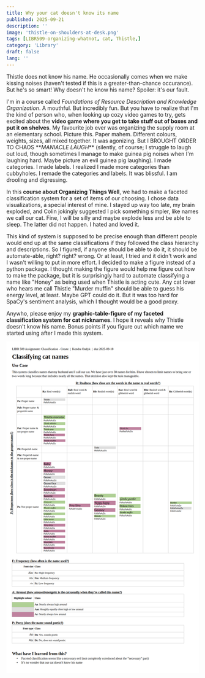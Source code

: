 ```yaml
---
title: Why your cat doesn't know its name
published: 2025-09-21
description: ''
image: 'thistle-on-shoulders-at-desk.png'
tags: [LIBR509-organizing-whatnot, cat, Thistle,]
category: 'Library'
draft: false 
lang: ''
---
```


Thistle does not know his name. He occasionally comes when we make kissing noises (haven't tested if this is a greater-than-chance occurance). But he's so smart! Why doesn't he know his name? Spoiler: it's our fault.

I'm in a course called *Foundations of Resource Description and Knowledge Organization*. A mouthful. But incredibly fun. But you have to realize that I'm the kind of person who, when looking up cozy video games to try, gets excited about the **video game where you get to take stuff out of boxes and put it on shelves**. My favourite job ever was organizing the supply room at an elementary school. Picture this. Paper mahem. Different colours, weights, sizes, all mixed together. It was agonizing. But I BROUGHT ORDER TO CHAOS \*\**MANIACLE LAUGH*\*\* (silently, of course; I struggle to laugh out loud, though sometimes I manage to make guinea pig noises when I'm laughing hard. Maybe picture an evil guinea pig laughing). I made categories. I made labels. I realized I made more categories than cubbyholes. I remade the categories and labels. It was blissful. I am drooling and digressing.

In this **course about Organizing Things Well**, we had to make a faceted classification system for a set of items of our choosing. I chose data visualizations, a special interest of mine. I stayed up way too late, my brain exploded, and Colin jokingly suggested I pick something simpler, like names we call our cat. Fine, I will be silly and maybe explode less and be able to sleep. The latter did not happen. I hated and loved it.

This kind of system is supposed to be precise enough than different people would end up at the same classifications if they followed the class hierarchy and descriptions. So I figured, if anyone should be able to do it, it should be automate-able, right? right? wrong. Or at least, I tried and it didn't work and I wasn't willing to put in more effort. I decided to make a figure instead of a python package. I thought making the figure would help me figure out how to make the package, but it is surprisingly hard to automate classifying a name like "Honey" as being used when Thistle is acting cute. Any cat lover who hears me call Thistle "Murder muffin" should be able to guess his energy level, at least. Maybe GPT could do it. But it was too hard for SpaCy's sentiment analysis, which I thought would be a good proxy.

Anywho, please enjoy my **graphic-table-figure of my faceted classification system for cat nicknames**. I hope it reveals why Thistle doesn't know his name. Bonus points if you figure out which name we started using after I made this system.

![](https://raw.githubusercontent.com/koudyk/koudyk.github.io/refs/heads/main/src/content/posts/2025-09-21b_cat-classification/classification-scheme-figure-for-blog.png)
